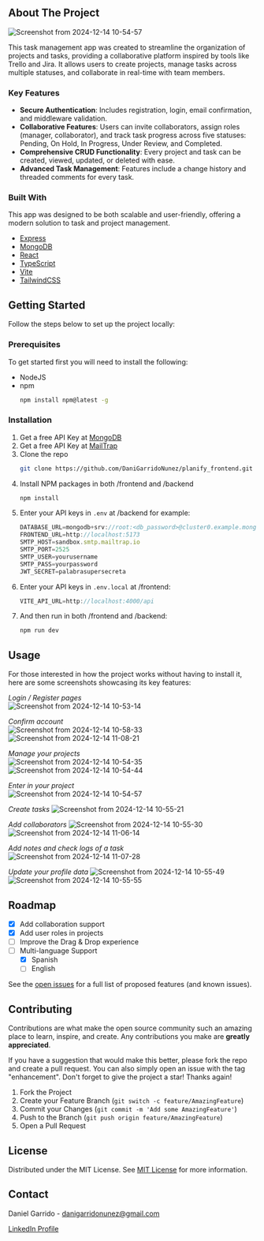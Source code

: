 ## About The Project

![Screenshot from 2024-12-14 10-54-57](https://github.com/user-attachments/assets/21a5357d-9bd7-4e0c-813e-d361da1bafd2)

This task management app was created to streamline the organization of projects and tasks, providing a collaborative platform inspired by tools like Trello and Jira. It allows users to create projects, manage tasks across multiple statuses, and collaborate in real-time with team members.

### Key Features

- **Secure Authentication**: Includes registration, login, email confirmation, and middleware validation.
- **Collaborative Features**: Users can invite collaborators, assign roles (manager, collaborator), and track task progress across five statuses: Pending, On Hold, In Progress, Under Review, and Completed.
- **Comprehensive CRUD Functionality**: Every project and task can be created, viewed, updated, or deleted with ease.
- **Advanced Task Management**: Features include a change history and threaded comments for every task.

### Built With

This app was designed to be both scalable and user-friendly, offering a modern solution to task and project management.

- [Express](https://expressjs.com/)
- [MongoDB](https://www.mongodb.com/)
- [React](https://reactjs.org)
- [TypeScript](https://www.typescriptlang.org/)
- [Vite](https://vite.dev/)
- [TailwindCSS](https://tailwindcss.com/)

## Getting Started

Follow the steps below to set up the project locally:

### Prerequisites

To get started first you will need to install the following:

- NodeJS
- npm
  ```sh
  npm install npm@latest -g
  ```

### Installation

1. Get a free API Key at [MongoDB](https://www.mongodb.com/es/cloud/atlas/register)
2. Get a free API Key at [MailTrap](https://mailtrap.io/es/)
3. Clone the repo
   ```sh
   git clone https://github.com/DaniGarridoNunez/planify_frontend.git
   ```
4. Install NPM packages in both /frontend and /backend
   ```sh
   npm install
   ```
5. Enter your API keys in `.env` at /backend for example:
   ```js
   DATABASE_URL=mongodb+srv://root:<db_password>@cluster0.example.mongodb.net/planify_mern
   FRONTEND_URL=http://localhost:5173
   SMTP_HOST=sandbox.smtp.mailtrap.io
   SMTP_PORT=2525
   SMTP_USER=yourusername
   SMTP_PASS=yourpassword
   JWT_SECRET=palabrasupersecreta
   ```
6. Enter your API keys in `.env.local` at /frontend:
    ```js
    VITE_API_URL=http://localhost:4000/api
    ```
7. And then run in both /frontend and /backend:
   ```sh
   npm run dev
   ```

## Usage

For those interested in how the project works without having to install it, here are some screenshots showcasing its key features:  

*Login / Register pages*  
![Screenshot from 2024-12-14 10-53-14](https://github.com/user-attachments/assets/8f0f0da3-6b17-49ee-9e38-fddb90ae2b5d)

*Confirm account*  
![Screenshot from 2024-12-14 10-58-33](https://github.com/user-attachments/assets/d7a8390d-e85b-4465-9f03-6f4dda3af99e)
![Screenshot from 2024-12-14 11-08-21](https://github.com/user-attachments/assets/803f21ff-aac7-464e-ba06-0dc2d76a2c38)

*Manage your projects*  
![Screenshot from 2024-12-14 10-54-35](https://github.com/user-attachments/assets/ab1a080b-5fb0-4ee9-b6d5-13f678760977)
![Screenshot from 2024-12-14 10-54-44](https://github.com/user-attachments/assets/7c81fcdc-c5db-48d7-966d-9de0ebf01a07)

*Enter in your project*  
 ![Screenshot from 2024-12-14 10-54-57](https://github.com/user-attachments/assets/ab0f043f-da68-4dad-b507-3c38a02a713e)

*Create tasks* 
![Screenshot from 2024-12-14 10-55-21](https://github.com/user-attachments/assets/ffe38738-55dc-49a5-a25f-1ddc92a1438a)

*Add collaborators* 
![Screenshot from 2024-12-14 10-55-30](https://github.com/user-attachments/assets/96bc0558-9967-489f-9bc3-ecfe3efce93d)
![Screenshot from 2024-12-14 11-06-14](https://github.com/user-attachments/assets/3ed3b5cc-8bc9-4a68-b8eb-e553571e6538)

*Add notes and check logs of a task*
![Screenshot from 2024-12-14 11-07-28](https://github.com/user-attachments/assets/e5c067aa-6fe1-4633-b1fc-323fe0ad8d89)

*Update your profile data* 
![Screenshot from 2024-12-14 10-55-49](https://github.com/user-attachments/assets/5544d17b-013e-4a33-b5cd-9d8c3a73cbfe)
![Screenshot from 2024-12-14 10-55-55](https://github.com/user-attachments/assets/44033f9a-8bce-4f3a-84bf-9161486ec5bd)

## Roadmap

- [x] Add collaboration support
- [x] Add user roles in projects
- [ ] Improve the Drag & Drop experience
- [ ] Multi-language Support
  - [x] Spanish
  - [ ] English

See the [open issues](https://github.com/DaniGarridoNunez/planify_frontend/issues) for a full list of proposed features (and known issues).

## Contributing

Contributions are what make the open source community such an amazing place to learn, inspire, and create. Any contributions you make are **greatly appreciated**.

If you have a suggestion that would make this better, please fork the repo and create a pull request. You can also simply open an issue with the tag "enhancement".
Don't forget to give the project a star! Thanks again!

1. Fork the Project
2. Create your Feature Branch (`git switch -c feature/AmazingFeature`)
3. Commit your Changes (`git commit -m 'Add some AmazingFeature'`)
4. Push to the Branch (`git push origin feature/AmazingFeature`)
5. Open a Pull Request

## License

Distributed under the MIT License. See [MIT License](https://opensource.org/licenses/MIT) for more information.

## Contact

Daniel Garrido - danigarridonunez@gmail.com

[LinkedIn Profile](https://www.linkedin.com/in/daniel-garrido-87b041223/)
